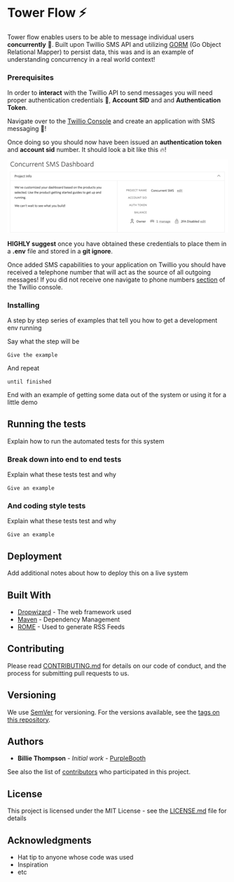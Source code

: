 # Tower Flow ⚡️
Tower flow enables users to be able to message individual users **concurrently** 📲. Built upon Twillio SMS API and utilizing [GORM](https://github.com/jinzhu/gorm) (Go Object Relational Mapper) to persist data, this was and is an example of understanding concurrency in a real world context!

### Prerequisites
In order to **interact** with the Twillio API to send messages you will need proper authentication credentials 👮, **Account SID** and and **Authentication Token**.

Navigate over to the [Twillio Console](https://www.twilio.com/console) and create an application with SMS messaging 📲!

Once doing so you should now have been issued an **authentication token** and **account sid** number. It should look a bit like this 🔥!

![Account Credentials](https://github.com/matthewharrilal/Concurrent-SMS-Messaging/blob/master/Assets/Twillio-Console.png)

**HIGHLY suggest** once you have obtained these credentials to place them in a **.env** file and stored in a **git ignore**. 

Once added SMS capabilities to your application on Twillio you should have received a telephone number that will act as the source of all outgoing messages! If you did not receive one navigate to phone numbers [section](https://www.twilio.com/console/phone-numbers/incoming) of the Twillio console.

### Installing

A step by step series of examples that tell you how to get a development env running

Say what the step will be

```
Give the example
```

And repeat

```
until finished
```

End with an example of getting some data out of the system or using it for a little demo

## Running the tests

Explain how to run the automated tests for this system

### Break down into end to end tests

Explain what these tests test and why

```
Give an example
```

### And coding style tests

Explain what these tests test and why

```
Give an example
```

## Deployment

Add additional notes about how to deploy this on a live system

## Built With

* [Dropwizard](http://www.dropwizard.io/1.0.2/docs/) - The web framework used
* [Maven](https://maven.apache.org/) - Dependency Management
* [ROME](https://rometools.github.io/rome/) - Used to generate RSS Feeds

## Contributing

Please read [CONTRIBUTING.md](https://gist.github.com/PurpleBooth/b24679402957c63ec426) for details on our code of conduct, and the process for submitting pull requests to us.

## Versioning

We use [SemVer](http://semver.org/) for versioning. For the versions available, see the [tags on this repository](https://github.com/your/project/tags). 

## Authors

* **Billie Thompson** - *Initial work* - [PurpleBooth](https://github.com/PurpleBooth)

See also the list of [contributors](https://github.com/your/project/contributors) who participated in this project.

## License

This project is licensed under the MIT License - see the [LICENSE.md](LICENSE.md) file for details

## Acknowledgments

* Hat tip to anyone whose code was used
* Inspiration
* etc

